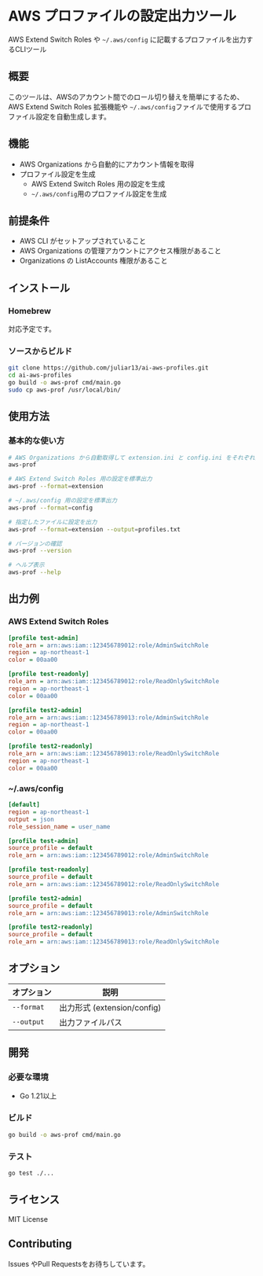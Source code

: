 # AWS プロファイルの設定出力ツール

AWS Extend Switch Roles や `~/.aws/config` に記載するプロファイルを出力するCLIツール

## 概要

このツールは、AWSのアカウント間でのロール切り替えを簡単にするため、AWS Extend Switch Roles 拡張機能や `~/.aws/config`ファイルで使用するプロファイル設定を自動生成します。

## 機能

- AWS Organizations から自動的にアカウント情報を取得
- プロファイル設定を生成
  - AWS Extend Switch Roles 用の設定を生成
  - `~/.aws/config`用のプロファイル設定を生成

## 前提条件

- AWS CLI がセットアップされていること
- AWS Organizations の管理アカウントにアクセス権限があること
- Organizations の ListAccounts 権限があること

## インストール

### Homebrew

対応予定です。

### ソースからビルド

```bash
git clone https://github.com/juliar13/ai-aws-profiles.git
cd ai-aws-profiles
go build -o aws-prof cmd/main.go
sudo cp aws-prof /usr/local/bin/
```

## 使用方法

### 基本的な使い方

```bash
# AWS Organizations から自動取得して extension.ini と config.ini をそれぞれ出力
aws-prof

# AWS Extend Switch Roles 用の設定を標準出力
aws-prof --format=extension

# ~/.aws/config 用の設定を標準出力
aws-prof --format=config

# 指定したファイルに設定を出力
aws-prof --format=extension --output=profiles.txt

# バージョンの確認
aws-prof --version

# ヘルプ表示
aws-prof --help
```

## 出力例

### AWS Extend Switch Roles

```ini
[profile test-admin]
role_arn = arn:aws:iam::123456789012:role/AdminSwitchRole
region = ap-northeast-1
color = 00aa00

[profile test-readonly]
role_arn = arn:aws:iam::123456789012:role/ReadOnlySwitchRole
region = ap-northeast-1
color = 00aa00

[profile test2-admin]
role_arn = arn:aws:iam::123456789013:role/AdminSwitchRole
region = ap-northeast-1
color = 00aa00

[profile test2-readonly]
role_arn = arn:aws:iam::123456789013:role/ReadOnlySwitchRole
region = ap-northeast-1
color = 00aa00
```

### ~/.aws/config

```ini
[default]
region = ap-northeast-1
output = json
role_session_name = user_name

[profile test-admin]
source_profile = default
role_arn = arn:aws:iam::123456789012:role/AdminSwitchRole

[profile test-readonly]
source_profile = default
role_arn = arn:aws:iam::123456789012:role/ReadOnlySwitchRole

[profile test2-admin]
source_profile = default
role_arn = arn:aws:iam::123456789013:role/AdminSwitchRole

[profile test2-readonly]
source_profile = default
role_arn = arn:aws:iam::123456789013:role/ReadOnlySwitchRole
```

## オプション

| オプション | 説明 |
|-----------|------|
| `--format` | 出力形式 (extension/config) |
| `--output` | 出力ファイルパス |

## 開発

### 必要な環境

- Go 1.21以上

### ビルド

```bash
go build -o aws-prof cmd/main.go
```

### テスト

```bash
go test ./...
```

## ライセンス

MIT License

## Contributing

Issues やPull Requestsをお待ちしています。

